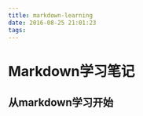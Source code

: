 ```yaml
---
title: markdown-learning
date: 2016-08-25 21:01:23
tags:
---
```

Markdown学习笔记
===============

从markdown学习开始
-----------------
